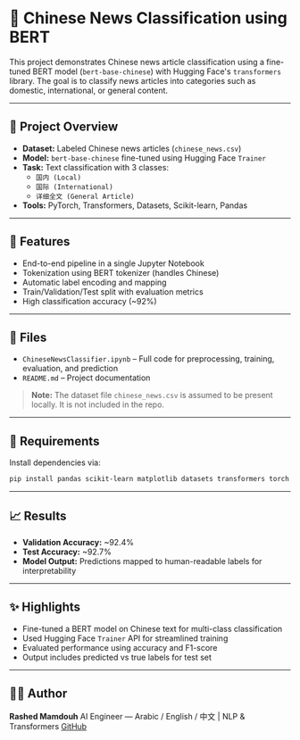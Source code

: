 # 📰 Chinese News Classification using BERT

This project demonstrates Chinese news article classification using a fine-tuned BERT model (`bert-base-chinese`) with Hugging Face's `transformers` library. The goal is to classify news articles into categories such as domestic, international, or general content.

---

## 📌 Project Overview

- **Dataset:** Labeled Chinese news articles (`chinese_news.csv`)
- **Model:** `bert-base-chinese` fine-tuned using Hugging Face `Trainer`
- **Task:** Text classification with 3 classes:
  - `国内 (Local)`
  - `国际 (International)`
  - `详细全文 (General Article)`
- **Tools:** PyTorch, Transformers, Datasets, Scikit-learn, Pandas

---

## 🚀 Features

- End-to-end pipeline in a single Jupyter Notebook
- Tokenization using BERT tokenizer (handles Chinese)
- Automatic label encoding and mapping
- Train/Validation/Test split with evaluation metrics
- High classification accuracy (~92%)

---

## 📁 Files

- `ChineseNewsClassifier.ipynb` – Full code for preprocessing, training, evaluation, and prediction
- `README.md` – Project documentation

> **Note:** The dataset file `chinese_news.csv` is assumed to be present locally. It is not included in the repo.

---

## 🔧 Requirements

Install dependencies via:

```bash
pip install pandas scikit-learn matplotlib datasets transformers torch
````

---

## 📈 Results

* **Validation Accuracy:** \~92.4%
* **Test Accuracy:** \~92.7%
* **Model Output:** Predictions mapped to human-readable labels for interpretability

---

## ✨ Highlights

* Fine-tuned a BERT model on Chinese text for multi-class classification
* Used Hugging Face `Trainer` API for streamlined training
* Evaluated performance using accuracy and F1-score
* Output includes predicted vs true labels for test set
  
---

## 👨‍💻 Author

**Rashed Mamdouh**
AI Engineer — Arabic / English / 中文 | NLP & Transformers
[GitHub](https://github.com/rashedmamdouh)

